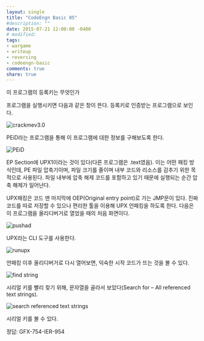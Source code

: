 ```yaml
---
layout: single
title: "CodeEngn Basic 05"
#description: ""
date: 2015-07-21 12:00:00 -0400
# modified: 
tags: 
- wargame
- writeup
- reversing
- codeengn-basic
comments: true
share: true
---
```


이 프로그램의 등록키는 무엇인가

프로그램을 실행시키면 다음과 같은 창이 뜬다. 등록키로 인증받는 프로그램으로 보인다.

![crackmev3.0]({{site.url}}{{site.baseurl}}/assets/images/2015-07-21-CodeEngn-Basic-05/0.png)

PEiD라는 프로그램을 통해 이 프로그램에 대한 정보를 구해보도록 한다.

![PEiD]({{site.url}}{{site.baseurl}}/assets/images/2015-07-21-CodeEngn-Basic-05/1.png)

EP Section에 UPX1이라는 것이 있다(다른 프로그램은 .text였음). 이는 어떤 패킹 방식인데, PE 파일 압축기이며, 파일 크기를 줄이며 내부 코드와 리소스를 감추기 위한 목적으로 사용된다. 파일 내부에 압축 해제 코드를 포함하고 있기 때문에 실행되는 순간 압축 해제가 일어난다.

UPX패킹은 코드 맨 마지막에 OEP(Original entry point)로 가는 JMP문이 있다. 진짜 코드를 따로 저장할 수 있으나 편리한 툴을 이용해 UPX 언패킹을 하도록 한다.
다음은 이 프로그램을 올리디버거로 열었을 때의 처음 화면이다.

![pushad]({{site.url}}{{site.baseurl}}/assets/images/2015-07-21-CodeEngn-Basic-05/2.png)

UPX라는 CLI 도구를 사용한다.

![runupx]({{site.url}}{{site.baseurl}}/assets/images/2015-07-21-CodeEngn-Basic-05/3.png)

언패킹 이후 올리디버거로 다시 열어보면, 익숙한 시작 코드가 뜨는 것을 볼 수 있다.

![find string]({{site.url}}{{site.baseurl}}/assets/images/2015-07-21-CodeEngn-Basic-05/4.png)

시리얼 키를 빨리 찾기 위해, 문자열을 골라서 보았다(Search for – All referenced text strings).

![search referenced text strings]({{site.url}}{{site.baseurl}}/assets/images/2015-07-21-CodeEngn-Basic-05/5.png)


시리얼 키를 볼 수 있다.


정답: GFX-754-IER-954
